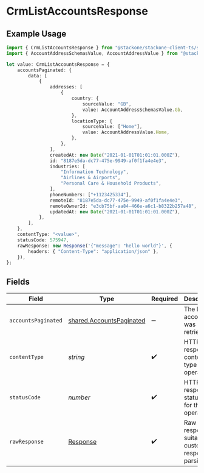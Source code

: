 # CrmListAccountsResponse

## Example Usage

```typescript
import { CrmListAccountsResponse } from "@stackone/stackone-client-ts/sdk/models/operations";
import { AccountAddressSchemasValue, AccountAddressValue } from "@stackone/stackone-client-ts/sdk/models/shared";

let value: CrmListAccountsResponse = {
    accountsPaginated: {
        data: [
            {
                addresses: [
                    {
                        country: {
                            sourceValue: "GB",
                            value: AccountAddressSchemasValue.Gb,
                        },
                        locationType: {
                            sourceValue: ["Home"],
                            value: AccountAddressValue.Home,
                        },
                    },
                ],
                createdAt: new Date("2021-01-01T01:01:01.000Z"),
                id: "8187e5da-dc77-475e-9949-af0f1fa4e4e3",
                industries: [
                    "Information Technology",
                    "Airlines & Airports",
                    "Personal Care & Household Products",
                ],
                phoneNumbers: ["+1123425334"],
                remoteId: "8187e5da-dc77-475e-9949-af0f1fa4e4e3",
                remoteOwnerId: "e3cb75bf-aa84-466e-a6c1-b8322b257a48",
                updatedAt: new Date("2021-01-01T01:01:01.000Z"),
            },
        ],
    },
    contentType: "<value>",
    statusCode: 575947,
    rawResponse: new Response('{"message": "hello world"}', {
        headers: { "Content-Type": "application/json" },
    }),
};
```

## Fields

| Field                                                                       | Type                                                                        | Required                                                                    | Description                                                                 |
| --------------------------------------------------------------------------- | --------------------------------------------------------------------------- | --------------------------------------------------------------------------- | --------------------------------------------------------------------------- |
| `accountsPaginated`                                                         | [shared.AccountsPaginated](../../../sdk/models/shared/accountspaginated.md) | :heavy_minus_sign:                                                          | The list of accounts was retrieved.                                         |
| `contentType`                                                               | *string*                                                                    | :heavy_check_mark:                                                          | HTTP response content type for this operation                               |
| `statusCode`                                                                | *number*                                                                    | :heavy_check_mark:                                                          | HTTP response status code for this operation                                |
| `rawResponse`                                                               | [Response](https://developer.mozilla.org/en-US/docs/Web/API/Response)       | :heavy_check_mark:                                                          | Raw HTTP response; suitable for custom response parsing                     |
